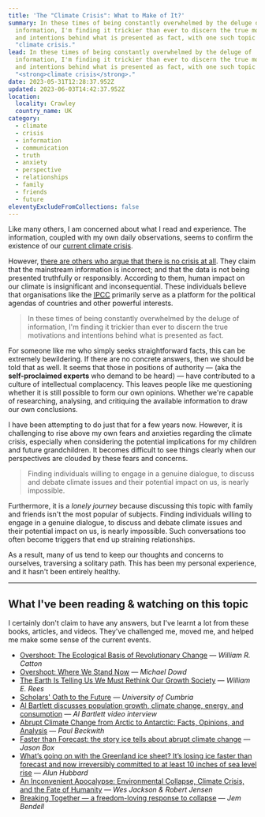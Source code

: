 ```yaml
---
title: 'The "Climate Crisis": What to Make of It?'
summary: In these times of being constantly overwhelmed by the deluge of
  information, I'm finding it trickier than ever to discern the true motivations
  and intentions behind what is presented as fact, with one such topic being the
  "climate crisis."
lead: In these times of being constantly overwhelmed by the deluge of
  information, I'm finding it trickier than ever to discern the true motivations
  and intentions behind what is presented as fact, with one such topic being the
  "<strong>climate crisis</strong>."
date: 2023-05-31T12:28:37.952Z
updated: 2023-06-03T14:42:37.952Z
location:
  locality: Crawley
  country_name: UK
category:
  - climate
  - crisis
  - information
  - communication
  - truth
  - anxiety
  - perspective
  - relationships
  - family
  - friends
  - future
eleventyExcludeFromCollections: false
---
```

Like many others, I am concerned about what I read and experience. The information, coupled with my own daily observations, seems to confirm the existence of our [current climate crisis](https://climate.nasa.gov/).

However, [there are others who argue that there is no crisis at all](https://www.aei.org/carpe-diem/there-is-no-climate-emergency-say-500-experts-in-letter-to-the-united-nations/). They claim that the mainstream information is incorrect; and that the data is not being presented truthfully or responsibly. According to them, human impact on our climate is insignificant and inconsequential. These individuals believe that organisations like the <abbr title="The Intergovernmental Panel on Climate Change.">[IPCC](https://www.ipcc.ch/)</abbr> primarily serve as a platform for the political agendas of countries and other powerful interests.

> In these times of being constantly overwhelmed by the deluge of information, I'm finding it trickier than ever to discern the true motivations and intentions behind what is presented as fact.

For someone like me who simply seeks straightforward facts, this can be extremely bewildering. If there are no concrete answers, then we should be told that as well. It seems that those in positions of authority — (aka the **self-proclaimed experts** who demand to be heard) — have contributed to a culture of intellectual complacency. This leaves people like me questioning whether it is still possible to form our own opinions. Whether we're capable of researching, analysing, and critiquing the available information to draw our own conclusions.

I have been attempting to do just that for a few years now. However, it is challenging to rise above my own fears and anxieties regarding the climate crisis, especially when considering the potential implications for my children and future grandchildren. It becomes difficult to see things clearly when our perspectives are clouded by these fears and concerns.

> Finding individuals willing to engage in a genuine dialogue, to discuss and debate climate issues and their potential impact on us, is nearly impossible.

Furthermore, it is a *lonely journey* because discussing this topic with family and friends isn't the most popular of subjects. Finding individuals willing to engage in a genuine dialogue, to discuss and debate climate issues and their potential impact on us, is nearly impossible. Such conversations too often become triggers that end up straining relationships.

As a result, many of us tend to keep our thoughts and concerns to ourselves, traversing a solitary path. This has been my personal experience, and it hasn't been entirely healthy.

***

## What I've been reading & watching on this topic

I certainly don't claim to have any answers, but I've learnt a lot from these books, articles, and videos. They've challenged me, moved me, and helped me make some sense of the current events.

* [Overshoot: The Ecological Basis of Revolutionary Change](https://www.goodreads.com/en/book/show/319810.Overshoot) &mdash; *William R. Catton*
* [Overshoot: Where We Stand Now](https://howtosavetheworld.ca/2021/09/21/overshoot-where-we-stand-now-guest-post-by-michael-dowd/) &mdash; *Michael Dowd*
* [The Earth Is Telling Us We Must Rethink Our Growth Society](https://thetyee.ca/Analysis/2020/04/06/The-Earth-Is-Telling-Us-We-Must-Rethink-Our-Growth-Society/) &mdash; *William E. Rees*
* [Scholars' Oath to the Future](http://iflas.blogspot.com/2022/11/scholars-oath-to-future.html) &mdash; *University of Cumbria*
* [Al Bartlett discusses population growth, climate change, energy, and consumption](https://youtu.be/F8ZJCtL6bPs) &mdash; *Al Bartlett video interview*
* [Abrupt Climate Change from Arctic to Antarctic: Facts, Opinions, and Analysis](https://paulbeckwith.net/) &mdash; *Paul Beckwith*
* [Faster than Forecast: the story ice tells about abrupt climate change](https://www.sila.cool/book-faster-than-forecast/) — *Jason Box*
* [What’s going on with the Greenland ice sheet? It’s losing ice faster than forecast and now irreversibly committed to at least 10 inches of sea level rise](https://theconversation.com/whats-going-on-with-the-greenland-ice-sheet-its-losing-ice-faster-than-forecast-and-now-irreversibly-committed-to-at-least-10-inches-of-sea-level-rise-185590) &mdash; *Alun Hubbard*
* [An Inconvenient Apocalypse: Environmental Collapse, Climate Crisis, and the Fate of Humanity](https://robertwjensen.org/books/an-inconvenient-apocalypse/) &mdash; *Wes Jackson & Robert Jensen*
* [Breaking Together — a freedom-loving response to collapse](https://jembendell.com/2023/04/08/breaking-together-a-freedom-loving-response-to-collapse/) &mdash; *Jem Bendell*
